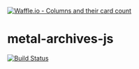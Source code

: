 [![Waffle.io - Columns and their card count](https://badge.waffle.io/nrlquaker/metal-archives-js.png?columns=all)](https://waffle.io/nrlquaker/metal-archives-js?utm_source=badge)
# metal-archives-js

[![Build Status](https://travis-ci.org/nrlquaker/metal-archives-js.svg?branch=master)](https://travis-ci.org/nrlquaker/metal-archives-js)
